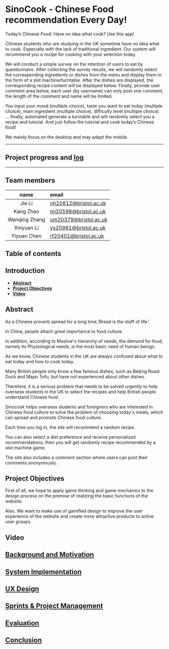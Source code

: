 # SinoCook - Chinese Food recommendation Every Day!

Today’s Chinese Food: Have no idea what cook? Use this app!

Chinese students who are studying in the UK sometime have no idea what to cook. Especially with the lack of traditional ingredient. Our system will recommend you a recipe for cooking with your selection today.  

We will conduct a simple survey on the intention of users to eat by questionnaire. After collecting the survey results, we will randomly select the corresponding ingredients or dishes from the menu and display them in the form of a slot machine/turntable. After the dishes are displayed, the corresponding recipe content will be displayed below. Finally, provide user comment area below, each user (by username) can only post one comment, the length of the comment and name will be limited.

You input your mood (multiple choice), taste you want to eat today (multiple choice), main ingredient (multiple choice), difficulty level (multiple choice) ... finally, automated generate a turntable and will randomly select you a recipe and tutorial. And just follow the tutorial and cook today’s Chinese food!  

We mainly focus on the desktop and may adapt the mobile.
***
## Project progress and [log](https://github.com/Xinyuan-L/SEGP/blob/main/team_log.md)
***

## Team members
|name|email|
|:-: | :-- |
|Jie Li| nh20812@bristol.ac.uk|
|Kang Zhao| mi20598@bristol.ac.uk|
|Wanqing Zhang| um20379@bristol.ac.uk|
|Xinyuan Li| ys20961@bristol.ac.uk|
|Yiyuan Chen| rf20401@bristol.ac.uk|

## Table of contents

## Introduction

* [**Abstract**](#abstract)
* [**Project Objectives**](#project-objectives)
* [**Video**](#abstract)

## Abstract

As a Chinese proverb spread for a long time,'Bread is the staff of life.'

In China, people attach great importance to food culture.

In addition, according to Maslow's hierarchy of needs, the demand for food, namely its Physiological needs, is the most basic need of human beings.

As we know, Chinese students in the UK are always confused about what to eat today and how to cook today.

Many British people only know a few famous dishes, such as Beijing Roast Duck and Mapo Tofu, but have not experienced about other dishes.

Therefore, it is a serious problem that needs to be solved urgently to help overseas students in the UK to select the recipes and help British people understand Chinese food.

Sinocook helps overseas students and foreigners who are interested in Chinese food culture to solve the problem of choosing today's meals, which can spread and promote Chinese food culture.

Each time you log in, the site will recommend a random recipe.

You can also select a diet preference and receive personalized recommendations, then you will get randomly recipe recommended by a slot machine game.

The site also includes a comment section where users can post their comments anonymously.

## Project Objectives

First of all, we hope to apply game thinking and game mechanics to the design process on the premise of realizing the basic functions of the website.

Also, We want to make use of gamified design to improve the user experience of the website and create more attractive products to active user groups.

## Video

## [Background and Motivation](https://github.com/Xinyuan-L/SEGP/blob/main/Background%20and%20Motivation.md)

## [System Implementation](https://github.com/Xinyuan-L/SEGP/blob/main/System%20Implementation.md)

## [UX Design](https://github.com/Xinyuan-L/SEGP/blob/main/UX%20Design.md)

## [Sprints & Project Management](https://github.com/Xinyuan-L/SEGP/blob/main/Sprints%20%26%20Project%20Management.md)

## [Evaluation](https://github.com/Xinyuan-L/SEGP/blob/main/Evaluation.md)

## [Conclusion](https://github.com/Xinyuan-L/SEGP/blob/main/Conclusion.md)
